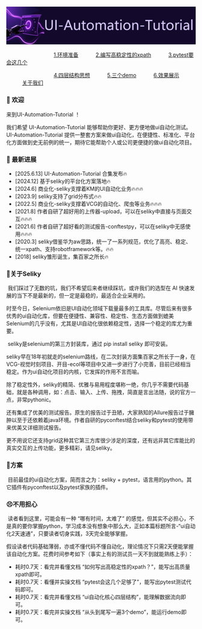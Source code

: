![未标题-1](docs/assets/未标题-1.jpg)



&emsp;&emsp;&emsp;&emsp;&emsp;&emsp;&emsp;&emsp;&emsp;[1.环境准备](docs/1.环境准备.md)	&emsp;&emsp;&emsp;[2.编写高稳定性的xpath](docs/2.如何写出高稳定性的xpath？.md )&emsp;	&emsp;&emsp;[3.pytest要会这几个](docs/3.pytest会这几个足够了.md )

&emsp;&emsp;&emsp;&emsp;&emsp;&emsp;&emsp;&emsp;&emsp;[4.四层结构思想](docs/4.ui自动化四层结构思想.md )	&emsp;&emsp;&emsp;[5.三个demo](docs/5.逐渐深入的3个demo.md)	&emsp;&emsp;&emsp;[6.效果展示](docs/6.效果展示.md)	&emsp;&emsp;&emsp;[关于我们](docs/about.md)









### 🧭 欢迎

来到UI-Automation-Tutorial ！

我们希望 UI-Automation-Tutorial 能够帮助你更好、更方便地做ui自动化测试。UI-Automation-Tutorial 提供一整套方案来做ui自动化，在便捷性、标准化、平台化方面做到史无前例的统一，期待它能帮助个人或公司更便捷的做ui自动化项目。

### 🚀 最新进展 

- [2025.6.13] UI-Automation-Tutorial 合集发布🔥
- [2024.12] 基于seliky的平台化方案落地🔥
- [2024.6] 商业化-seliky支撑着KM的UI自动化业务🔥🔥🔥
- [2023.9] seliky支持了grid分布式🔥🔥
- [2022.5] 商业化-seliky支撑着VCG的自动化、爬虫等业务🔥🔥🔥
- [2021.8] 作者自研了超好用的上传器-upload，可以在seliky中直接与页面交互🔥🔥🔥
- [2021.6] 作者自研了超好看的测试报告-conftestpy，可以在seliky中无感使用🔥🔥🔥
- [2020.3] seliky借鉴华为aw思路，统一了一系列规范，优化了高亮、稳定、统一xpath、支持robotframework等。🔥🔥
- [2018] seliky雏形诞生，集百家之所长🔥

### 🎈关于Seliky

​	我们踩过了无数的坑，我们不希望后来者继续踩坑，或许我们的选型在 AI 快速发展的当下不是最新的，但一定是最稳的，最适合企业采用的。

时至今日，Selenium依旧是UI自动化领域下载量最多的工具库。尽管后来有很多优秀的ui自动化库，但要在便捷性、兼容性、稳定性、生态方面做到媲美Selenium的几乎没有，尤其是UI自动化很依赖稳定性，选择一个稳定的库尤为重要。

​	seliky是selenium的第三方封装库，通过 pip install seliky 即可安装。

​	seliky早在18年初就走的selenium路线，在二次封装方面集百家之所长于一身，在VCG-视觉时刻项目、开目-ecol等项目中又进一步进行了小完善，目前已经相当稳定。作为ui自动化项目的内核，它发挥的作用不言而喻。

​	除了稳定性外，seliky的精简、优雅与易用程度堪称一绝，你几乎不需要代码基础，就是各种调用，如：点击、输入、上传、拖拽，简直是言出法随，说的官方一点，非常pythonic。

​	还有集成了优美的测试报告。原生的报告过于丑陋，大家熟知的Allure报告过于臃肿以至于还依赖着java环境。作者自研的pyconftest结合seliky和pytest的使用带来优美又详细测试报告。

​	更不用说它还支持grid这种其它第三方库很少涉足的深度，还有远非其它库能比的真实交互的上传功能，更多精彩，请见seliky。

### 🚩方案

​	目前最佳的ui自动化方案，简而言之为：seliky + pytest，语言用的python。其它插件有pyconftest以及pytest家族的插件。

### 😣不用担心

​	读者看到这里，可能会有一种 “哪有时间，太难了”  的感觉，但其实不必担心，不是真的要你掌握python，学习成本没有想象中那么大，正如本篇标题所言-“ui自动化2天速通”，只要读者切身实践，3天完全能够掌握。

​	假设读者代码基础薄弱，亦或不懂代码不懂自动化，理论情况下只需2天便能掌握该自动化方案。花费时间参考如下（事实上有的测试员一天不到就能熟练上手）：

- 耗时0.7天：看完并看懂文档 “如何写出高稳定性的xpath？”，能写出高质量xpath即可。
- 耗时0.7天：看懂并实操文档 “pytest会这几个足够了”，能写出pytest测试代码即可。
- 耗时0.7天：看完并看懂文档 “ui自动化核心四层结构”，能理解数据流向即可。
- 耗时0.7天：看完并实操文档 “从头到尾写一遍3个demo”，能运行demo即可。

